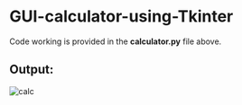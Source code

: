 # GUI-calculator-using-Tkinter

Code working is provided in the **calculator.py** file above. 

## Output:

![calc](https://user-images.githubusercontent.com/55132850/150361217-6e5fd970-c534-4f2a-b9c7-7dbf31506dea.PNG)
